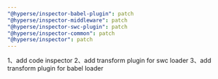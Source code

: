 ```yaml
---
"@hyperse/inspector-babel-plugin": patch
"@hyperse/inspector-middleware": patch
"@hyperse/inspector-swc-plugin": patch
"@hyperse/inspector-common": patch
"@hyperse/inspector": patch
---
```


1、add code inspector
2、add transform plugin for swc loader
3、add transform plugin for babel loader
